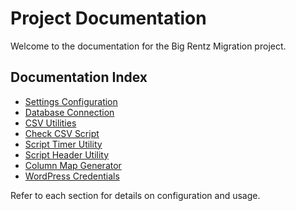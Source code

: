 # Project Documentation

Welcome to the documentation for the Big Rentz Migration project.

## Documentation Index
- [Settings Configuration](./settings.md)
- [Database Connection](./db.md)
- [CSV Utilities](./csv-utils.md)
- [Check CSV Script](./check-csv.md)
- [Script Timer Utility](./script-timer.md)
- [Script Header Utility](./script-header.md)
- [Column Map Generator](./column-map-generator.md)
- [WordPress Credentials](../README.md#how-to-get-your-wordpress-credentials)

Refer to each section for details on configuration and usage.
